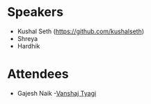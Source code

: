 # Speakers
- Kushal Seth (https://github.com/kushalseth)
- Shreya 
- Hardhik

# Attendees

- Gajesh Naik
-[Vanshaj Tyagi](https:www.github.com/vanshaj234)

